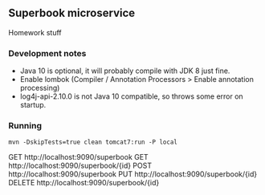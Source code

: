 
## Superbook microservice

Homework stuff

### Development notes

 - Java 10 is optional, it will probably compile with JDK 8 just fine.
 - Enable lombok (Compiler / Annotation Processors > Enable annotation processing)
 - log4j-api-2.10.0 is not Java 10 compatible, so throws some error on startup.

### Running

`mvn -DskipTests=true clean tomcat7:run -P local`

GET http://localhost:9090/superbook
GET http://localhost:9090/superbook/{id}
POST http://localhost:9090/superbook
PUT http://localhost:9090/superbook/{id}
DELETE http://localhost:9090/superbook/{id}

